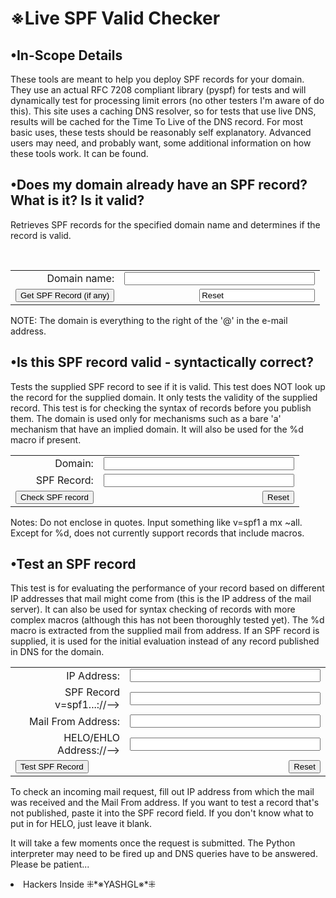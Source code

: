<html>
<head>
<link rel="stylesheet" type="text/css" href="style.css" media="screen" />
</head>
<body>
<div id="header">
<h1> ※Live SPF Valid Checker  </h1>
 <div id="menu">
  <ul id="nav">
  </ul>
 </div>
</div>
<div id="content">
<div id="right">
<h2> •In-Scope Details </h2>
<p>These tools are meant to help you deploy SPF records for your domain. They use an actual RFC 7208 compliant library (pyspf) for tests and will dynamically test for processing limit errors (no other testers I'm aware of do this). This site uses a caching DNS resolver, so for tests that use live DNS, results will be cached for the Time To Live of the DNS record. For most basic uses, these tests should be reasonably self explanatory. Advanced users may need, and probably want, some additional information on how these tools work. It can be found.</p>
<h2> •Does my domain already have an SPF record? What is it? Is it valid? </h2>

<p>Retrieves SPF records for the specified domain name and determines if the record is valid.</p>

<br>
<form method="post" action="https://www.github.com/Cyberxpert1">
<input type="hidden" name="serial" value="fred12">
<table border="0" width="460">
<tbody>
<tr>
<td align="right">Domain name: </td>
<td> <input name="domain" size="35" type="text"></td>
</tr>
<tr>
<td> <input value="Get SPF Record (if any)" type="submit"></td>
<td align="right"> <input value="Reset" type="Rest"></td>
</tr>
</tbody>
</table>
</form>
<p>NOTE: The domain is everything to the right of the '@' in the e-mail
address.</p>
<h2> •Is this SPF record valid - syntactically correct? </h2>
<p>Tests the supplied SPF record to see if it is valid. This test
does NOT look up the record for the supplied domain. It only
tests the validity of the supplied record. This test is for
checking the syntax of records before you publish them. The
domain is used only for mechanisms such as a bare 'a' mechanism that
have an implied domain. It will also be used for the %d macro if
present.</p>

<form method="post" action="https://www.github.com/Cyberxpert1">
<table border="0" width="460">
<tbody>
<tr>
<td align="right">Domain: </td>
<td> <input name="domain" size="35" type="text"></td>
</tr>
<tr>
<td align="right">SPF Record: </td>
<td> <input name="record" size="35" type="text"></td>
</tr>
<tr>
<td> <input value= "Check SPF record" type="submit"></td>
<td align="right"> <input value="Reset" type="reset"></td>
</tr>
</tbody>
</table>
</form>

<p>Notes: Do not enclose in quotes. Input something like v=spf1 a mx
~all.<br>Except for %d, does not currently support records that include macros.
</p>
<p></p>
<h2> •Test an SPF record </h2>
<p>This test is for evaluating the performance
of your record based on different IP addresses that mail might come
from (this is the IP address of the mail server). It can also be
used for syntax checking of records with more complex macros (although
this has not been thoroughly tested yet). The %d macro is
extracted from the supplied mail from address. If an SPF record
is supplied, it is used for the initial evaluation instead of any
record published in DNS for the domain.</p>
<form method="post" action="https://www.github.com/Cyberxpert1">
<table border="0" width="460">
<tbody>
<tr>
<td align="right">IP Address: </td>
<td> <input name="ip" size="35" type="text"></td>
</tr>
<tr>
<td align="right">SPF Record v=spf1...://--&gt; <br>
</td>
<td> <input name="record" size="35" type="text"></td>
</tr>
<tr>
<td align="right">Mail From Address: </td>
<td> <input name="mfrom" size="35" type="text"></td>
</tr>
<tr>
<td align="right">HELO/EHLO Address://--&gt; <br>
</td>
<td> <input name="helo" size="35" type="text"></td>
</tr>
<tr>
<td> <input value="Test SPF Record" type="submit"></td>
<td align="right"> <input value="Reset" type="reset"></td>
</tr>
</tbody>
</table>
</form>

<p>To check an incoming mail request, fill out IP address from which
the mail was received and the Mail From address. If you want to test a
record that's not published, paste it into the SPF record field. If you
don't know what to put in for HELO, just leave it blank.<br>
</p>
<p>It will take a few moments once
the request is submitted. The Python interpreter may need to be fired
up and DNS queries have to be answered. Please be patient...</p>
</div>
		
<li> Hackers Inside ⁜*※YASHGL※*⁜ </li>
